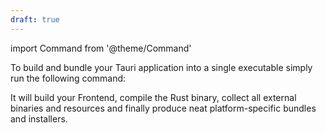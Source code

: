 ```yaml
---
draft: true
---
```


<!-- NOTE: the above is marked as a draft so that it doesn't get generated in build; it will still be embedded -->

import Command from '@theme/Command'

To build and bundle your Tauri application into a single executable simply run the following command:

<Command name="build" />

It will build your Frontend, compile the Rust binary, collect all external binaries and resources and finally produce neat platform-specific bundles and installers.

